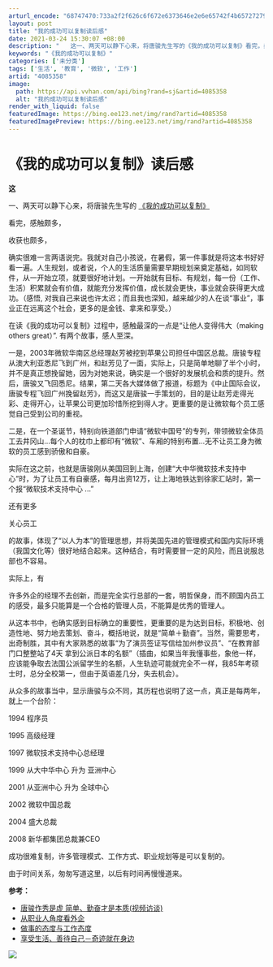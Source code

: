 ```yaml
---
arturl_encode: "68747470:733a2f2f626c6f672e6373646e2e6e65742f4b657272795a68:752f61727469636c652f64657461696c732f34303835333538"
layout: post
title: "我的成功可以复制读后感"
date: 2021-03-24 15:30:07 +08:00
description: "   这一、两天可以静下心来，将唐骏先生写的《我的成功可以复制》看完，感触颇多，收获也颇多，确实很难"
keywords: "《我的成功可以复制》"
categories: ['未分类']
tags: ['生活', '教育', '微软', '工作']
artid: "4085358"
image:
  path: https://api.vvhan.com/api/bing?rand=sj&artid=4085358
  alt: "我的成功可以复制读后感"
render_with_liquid: false
featuredImage: https://bing.ee123.net/img/rand?artid=4085358
featuredImagePreview: https://bing.ee123.net/img/rand?artid=4085358
---
```


# 《我的成功可以复制》读后感

**这**


一、两天可以静下心来，将唐骏先生写的
[《我的成功可以复制》](http://www.amazon.cn/mn/detailApp?qid=1239888082&ref=SR&sr=13-1&uid=168-3571472-0411420&prodid=bkbk867405)

看完，感触颇多，





收获也颇多，





确实很难一言两语说完。我就对自己小孩说，在暑假，第一件事就是将这本书好好看一遍。人生规划，或者说，个人的生活质量需要早期规划来奠定基础，如同软件，从一开始立项，就要很好地计划。一开始就有目标、有规划，每一份（工作、生活）积累就会有价值，就能充分发挥价值，成长就会更快，事业就会获得更大成功。（感悟, 对我自己来说也许太迟；而且我也深知，越来越少的人在谈“事业”，事业正在远离这个社会，更多的是金钱、拿来和享受。）

在读《我的成功可以复制》过程中，感触最深的一点是“让他人变得伟大（making others great）”. 有两个故事，感人至深。

一是，2003年微软华南区总经理赵芳被挖到苹果公司担任中国区总裁。唐骏专程从澳大利亚悉尼飞到广州，和赵芳见了一面，实际上，只是简单地聊了半个小时，并不是真正想挽留她，因为对她来说，确实是一个很好的发展机会和质的提升。然后，唐骏又飞回悉尼。结果，第二天各大媒体做了报道，标题为《中止国际会议，唐骏专程飞回广州挽留赵芳》，而这又是唐骏一手策划的，目的是让赵芳走得光彩、走得开心，让苹果公司更加珍惜所挖到得人才。更重要的是让微软每个员工感觉自己受到公司的重视。

二是，在一个圣诞节，特别向铁道部门申请“微软中国号”的专列，带领微软全体员工去井冈山...每个人的枕巾上都印有“微软”、车厢的特别布置...无不让员工身为微软的员工感到骄傲和自豪。

实际在这之前，也就是唐骏刚从美国回到上海，创建“大中华微软技术支持中心”时，为了让员工有自豪感，每月出资12万，让上海地铁达到徐家汇站时，第一个报“微软技术支持中心 ...”

还有更多

关心员工

的故事，体现了“以人为本”的管理思想，并将美国先进的管理模式和国内实际环境（我国文化等）很好地结合起来。这种结合，有时需要冒一定的风险，而且说服总部也不容易。

实际上，有

许多外企的经理不去创新，而是完全实行总部的一套，明哲保身，而不顾国内员工的感受，最多只能算是一个合格的管理人员，不能算是优秀的管理人。

从这本书中，也确实感到目标确立的重要性，更重要的是为达到目标，积极地、创造性地、努力地去策划、奋斗，概括地说，就是“简单＋勤奋”。当然，需要思考，出奇制胜，其中有大家熟悉的故事“为了演员签证写信给加州参议员”、“在教育部门口整整站了4天 拿到公派日本的名额”（插曲，如果当年我懂事些，象他一样，应该能争取去法国公派留学生的名额，人生轨迹可能就完全不一样，我85年考硕士时，总分全校第一，但由于英语差几分，失去机会）。

从众多的故事当中，显示唐骏与众不同，其历程也说明了这一点，真正是每两年，就上一个台阶：

1994 程序员

1995 高级经理

1997 微软技术支持中心总经理

1999 从大中华中心 升为 亚洲中心

2001 从亚洲中心 升为 全球中心

2002 微软中国总裁

2004 盛大总裁

2008 新华都集团总裁兼CEO

成功很难复制，许多管理模式、工作方式、职业规划等是可以复制的。

由于时间关系，匆匆写道这里，以后有时间再慢慢道来。

**参考：**

* [唐骏作秀是虚 简单、勤奋才是本质(视频访谈)](http://live.csdn.net/Issue865/LivePlay.aspx)
* [从职业人角度看外企](http://blog.csdn.net/KerryZhu/archive/2009/02/09/3871774.aspx)
* [做事的态度与工作态度](http://blog.csdn.net/KerryZhu/archive/2007/04/20/1573077.aspx)
* [享受生活、善待自己－奇迹就在身边](http://blog.csdn.net/KerryZhu/archive/2007/06/09/1645655.aspx)

![](http://img.hexun.com/2008-10-31/110728705.jpg)